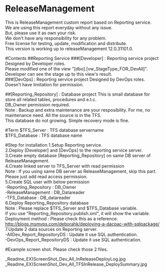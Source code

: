 # ReleaseManagement

This is ReleaseManagement custom report based on Reporting service.<br>
We are using this report everyday without any issue.<br>
But, please use it as own your risk.<br>
We don't have any responsibility for any problem.<br>
Free license for testing, update, modification and distribute.<br>
This version is working up to releaseManagement 12.0.31101.0.

#Contents
##Reporting Service
###[Developer] : Reporting service project
Designed by Developer roles.<br>
Please modified one of the view "[dbo].[vw_StageType_FOR_DevAll]".<br>
Developer can see the stage up to this view's result.<br>
###[DevOps] : Reporting service project
Designed by DevOps roles.<br>
Doesn't have limitation for permission.<br>

##[Reporting_Repository] : Database project
This is small database for store all related tables, procedures and e.t.c.<br>
DB_Owner permission required.<br>
Note : Backup and extra maintenance are your resposibility. For me, no maintenance need. All the source is in the TFS.<br>
This database do not growing. Simple recovery mode is fine.<br>

#Term
$TFS_Server : TFS database servername<br>
$TFS_Database : TFS database name

#Step for installation
1.Setup Reporting service.<br>
2.Deploy [Developer] and [DevOps] to the reporting service server.<br>
3.Create empty database [Reporting_Repository] on same DB server of ReleaseManagement.<br>
4.Create linked server to TFS_Server with read permission<br>
Note : If you using same DB server as ReleaseManagement, skip this part. Please just add read access permission.<br>
5.Create SQL user with below permission<br>
-Reporting_Repository : DB_Owner<br>
-ReleaseManagement : DB_Datareader<br>
-TFS_Database : DB_datareader<br>
6.Deploy Reporting_Repository database<br>
Note : Please replace $TFS_Server and $TFS_Database variable.<Br>
If you use "Reporting_Repository.publish.xml", it will show the variable.<br>
Deployment method : Please check this as a reference. http://blogs.msmvps.com/deborahk/deploying-a-dacpac-with-sqlpackage/<br>
7.Update 2 data sources on Reporting server.<br>
-AllDev_Report_RepositoryDS : Update it use SQL authentication.<br>
-DevOps_Report_RepositoryDS : Update it use SQL authentication.<br>

#Example screen shot.
Please check those 2 files.

_Readme_EX)ScreenShot_Dev_All_InReleaseDeployLog.jpg
_Readme_EX)ScreenShot_Dev_All_TFSInRelease_DeploySummary.jpg
